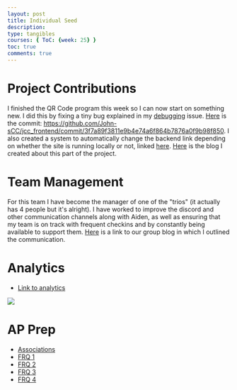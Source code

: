 ```yaml
---
layout: post
title: Individual Seed
description: 
type: tangibles
courses: { ToC: {week: 25} }
toc: true
comments: true
---
```


# Project Contributions
I finished the QR Code program this week so I can now start on something new. I did this by fixing a tiny bug explained in my [debugging](https://github.com/Toby-Leeder/CSABlog/issues/6) issue. [Here](url) is the commit: https://github.com/John-sCC/jcc_frontend/commit/3f7a89f3811e9b4e74a6f864b7876a0f9b98f850. I also created a system to automatically change the backend link depending on whether the site is running locally or not, linked [here](https://github.com/John-sCC/jcc_frontend/commit/073a0aeeaf5e34dcae98162faf8d82efb152db87). [Here](https://toby-leeder.github.io/CSABlog//2024/03/07/QRCode-Retrospective_IPYNB_2_.html) is the blog I created about this part of the project. 

# Team Management

For this team I have become the manager of one of the "trios" (it actually has 4 people but it's alright). I have worked to improve the discord and other communication channels along with Aiden, as well as ensuring that my team is on track with frequent checkins and by constantly being available to support them. [Here](https://john-scc.github.io/jcc_frontend/2024/03/07/planning_blog.html) is a link to our group blog in which I outlined the communication. 

# Analytics

<ul>
   <li><a href="https://github.com/Toby-Leeder?tab=overview&from=2024-02-01&to=2024-02-29">Link to analytics</a></li>
</ul>
<img src="https://github.com/John-sCC/jcc_frontend/assets/112529809/a352b6f9-476a-4bb9-a964-afd461a5e2e8">


# AP Prep

- [Associations](https://github.com/Toby-Leeder/CSABlog/issues/4)
- [FRQ 1](https://toby-leeder.github.io/CSABlog//2024/02/15/Tri-2-Final-FRQ-1_IPYNB_2_.html)
- [FRQ 2](https://toby-leeder.github.io/CSABlog//2024/02/15/Tri-2-Final-FRQ-2_IPYNB_2_.html)
- [FRQ 3](https://toby-leeder.github.io/CSABlog//2024/02/15/Tri-2-Final-FRQ-3_IPYNB_2_.html)
- [FRQ 4](https://toby-leeder.github.io/CSABlog//2024/02/15/Tri-2-Final-FRQ-4_IPYNB_2_.html)
